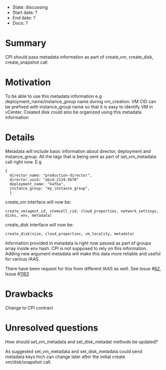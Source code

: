 - State: discussing
- Start date: ?
- End date: ?
- Docs: ?

# Summary

CPI should pass metadata information as part of create_vm, create_disk, create_snapshot call

# Motivation

To be able to use this metadata information e.g deployment_name/instance_group name during vm_creation.
VM CID can be prefixed with instance_group name so that it is easy to identify VM in vCenter.
Created disk could also be organized using this metadata information
 
# Details

Metadata will include basic information about director, deployment and instance_group. All the tags that is being sent as part of set_vm_metadata call right now.
E.g

```
{
  director_name: "production-director",
  director_uuid: "abcd-2134-5678"
  deployment_name: "kafka",
  instance_group: "my_instance_group",
  }

```
 
create_vm interface will now be:

```create_vm(agent_id, stemcell_cid, cloud_properties, network_settings, disks, env, metadata)```

create_disk interface will now be:

```create_disk(size, cloud_properties, vm_locality, metadata)```

Information provided in metadata is right now passed as part of groups array inside env hash. CPI is not supposed to 
rely on this information. Adding new argument metadata will make this data more reliable and useful for various IAAS.

There have been request for this from different IAAS as well. See Issue #[62](https://github.com/cloudfoundry/bosh-aws-cpi-release/issues/62), Issue #[1163](https://github.com/cloudfoundry/bosh/issues/1163) 
 
# Drawbacks

Change to CPI contract

# Unresolved questions

How should set_vm_metadata and set_disk_metadat methods be updated?

As suggested set_vm_metadata and set_disk_metadata could send metadata keys hich can change later after the initial create vm/disk/snapshot call.
